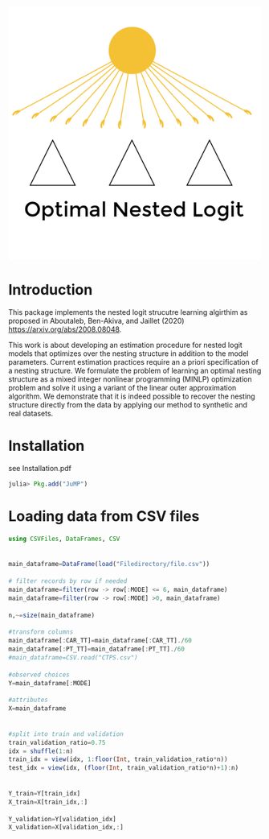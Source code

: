 

![Alt text](ONL.png?raw=true "Optimal Nested Logit")
# Introduction
This package implements the nested logit strucutre learning algirthim as proposed in Aboutaleb, Ben-Akiva, and Jaillet (2020) https://arxiv.org/abs/2008.08048.

This work is about developing an estimation procedure for nested logit models that optimizes over
the nesting structure in addition to the model parameters. Current estimation practices require
an a priori specification of a nesting structure. We formulate the problem of learning an optimal
nesting structure as a mixed integer nonlinear programming (MINLP) optimization problem and
solve it using a variant of the linear outer approximation algorithm. We demonstrate that it is
indeed possible to recover the nesting structure directly from the data by applying our method to
synthetic and real datasets.


# Installation 

see Installation.pdf
```julia
julia> Pkg.add("JuMP")
```
# Loading data from CSV files 

```julia
using CSVFiles, DataFrames, CSV


main_dataframe=DataFrame(load("Filedirectory/file.csv"))

# filter records by row if needed
main_dataframe=filter(row -> row[:MODE] <= 6, main_dataframe)
main_dataframe=filter(row -> row[:MODE] >0, main_dataframe)

n,~=size(main_dataframe)

#transform columns
main_dataframe[:CAR_TT]=main_dataframe[:CAR_TT]./60
main_dataframe[:PT_TT]=main_dataframe[:PT_TT]./60
#main_dataframe=CSV.read("CTPS.csv")

#observed choices
Y=main_dataframe[:MODE]

#attributes
X=main_dataframe


#split into train and validation
train_validation_ratio=0.75
idx = shuffle(1:n)
train_idx = view(idx, 1:floor(Int, train_validation_ratio*n))
test_idx = view(idx, (floor(Int, train_validation_ratio*n)+1):n)


Y_train=Y[train_idx]
X_train=X[train_idx,:]

Y_validation=Y[validation_idx]
X_validation=X[validation_idx,:]
```

